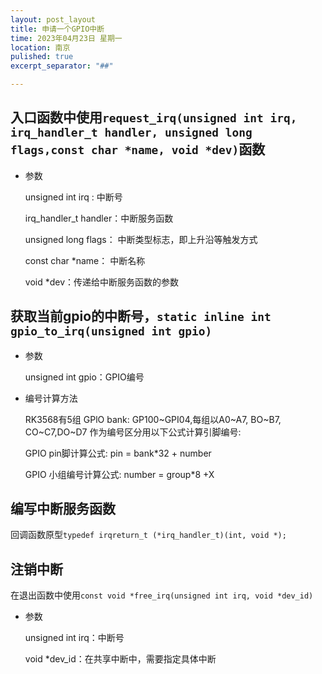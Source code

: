 ```yaml
---
layout: post_layout
title: 申请一个GPIO中断
time: 2023年04月23日 星期一
location: 南京
pulished: true
excerpt_separator: "##"

---
```




## 入口函数中使用`request_irq(unsigned int irq, irq_handler_t handler, unsigned long flags,const char *name, void *dev)`函数

- 参数

  unsigned int irq :           中断号

  irq_handler_t handler：中断服务函数

  unsigned long flags：   中断类型标志，即上升沿等触发方式

  const char *name： 中断名称

  void *dev：传递给中断服务函数的参数

## 获取当前gpio的中断号，`static inline int gpio_to_irq(unsigned int gpio)`

- 参数

    unsigned int gpio：GPIO编号

- 编号计算方法

    RK3568有5组 GPlO bank: GP100~GPI04,每组以A0~A7, BO~B7, CO~C7,DO~D7 作为编号区分用以下公式计算引脚编号:

    GPIO pin脚计算公式: pin = bank*32 + number

    GPIO 小组编号计算公式: number = group*8 +X

## 编写中断服务函数

​		回调函数原型`typedef irqreturn_t (*irq_handler_t)(int, void *);`

## 注销中断

​		在退出函数中使用`const void *free_irq(unsigned int irq, void *dev_id)`

- 参数

    unsigned int irq：中断号

    void *dev_id：在共享中断中，需要指定具体中断
